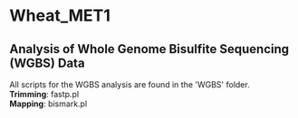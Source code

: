 # Wheat_MET1

## Analysis of Whole Genome Bisulfite Sequencing (WGBS) Data

All scripts for the WGBS analysis are found in the 'WGBS' folder.  
**Trimming**: fastp.pl  
**Mapping**: bismark.pl  
